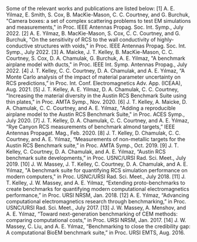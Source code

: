Some of the relevant works and publications are listed below:
[1]  A. E. Yilmaz, E. Smith, S. Cox, B. MacKie-Mason, C. C. Courtney, and G. Burchuk, "Camera boxes: a set of complex scattering problems to test EM simulations and measurements," in Proc. IEEE Antennas Propag. Soc. Int. Symp., July 2022.
[2]  A. E. Yilmaz, B. MacKie-Mason, S. Cox, C. C. Courtney, and G. Burchuk, "On the sensitivity of RCS to the wall conductivity of highly-conductive structures with voids," in Proc. IEEE Antennas Propag. Soc. Int. Symp., July 2022.
[3]	 A. Maicke, J. T. Kelley, B. MacKie-Mason, C. C. Courtney, S. Cox, D. A. Chamulak, G. Burchuk, A. E. Yilmaz, "A benchmark airplane model with ducts," in Proc. IEEE Int. Symp. Antennas Propag., July 2022.
[4]  J. T. Kelley, C. C. Courtney, D. A. Chamulak, and A. E. Yılmaz, “A Monte Carlo analysis of the impact of material parameter uncertainty on RCS predictions,” in Proc. Int. Conf. Electromagnetics Adv. App. (ICEAA), Aug. 2021.
[5]  J. T. Kelley, A. E. Yilmaz, D. A. Chamulak, C. C. Courtney, "Increasing the material diversity in the Austin RCS Benchmark Suite using thin plates," in Proc. AMTA Symp., Nov. 2020. 
[6]  J. T. Kelley, A. Maicke, D. A. Chamulak, C. C. Courtney, and A. E. Yılmaz, "Adding a reproducible airplane model to the Austin RCS Benchmark Suite," in Proc. ACES Symp., July 2020.
[7]  J. T. Kelley, D. A. Chamulak, C. C. Courtney, and A. E. Yılmaz, “Rye Canyon RCS measurements of benchmark almond targets,” IEEE Antennas Propagat. Mag., Feb. 2020.
[8]  J. T. Kelley, D. Chamulak, C. C. Courtney, and A. E. Yılmaz, “Measurements of non-metallic targets for the Austin RCS Benchmark suite,” in Proc. AMTA Symp., Oct. 2019.
[9]	 J. T. Kelley, C. Courtney, D. A. Chamulak, and A. E. Yılmaz, “Austin RCS benchmark suite developments,” in Proc. USNC/URSI Rad. Sci. Meet., July 2019.
[10]  J. W. Massey, J. T. Kelley, C. Courtney, D. A. Chamulak, and A. E. Yılmaz, "A benchmark suite for quantifying RCS simulation performance on modern computers," in Proc. USNC/URSI Rad. Sci. Meet., July 2018.
[11] J. T. Kelley, J. W. Massey, and A. E. Yılmaz, “Extending proto-benchmarks to create benchmarks for quantifying modern computational electromagnetics performance,” in Proc. URSI NRSM, Jan. 2018.
[12] A. E. Yılmaz, “Advancing computational electromagnetics research through benchmarking,” in Proc. USNC/URSI Rad. Sci. Meet., July 2017.
[13] J. W. Massey, A. Menshov, and A. E. Yılmaz, “Toward next-generation benchmarking of CEM methods: comparing computational costs,” in Proc. URSI NRSM, Jan. 2017.
[14] J. W. Massey, C. Liu, and A. E. Yılmaz, “Benchmarking to close the credibility gap: A computational BioEM benchmark suite,” in Proc. URSI EMTS, Aug. 2016.